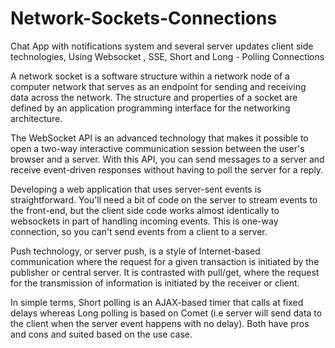 # Network-Sockets-Connections
Chat App with notifications system and several server updates client side technologies, Using Websocket , SSE, Short and Long - Polling Connections

A network socket is a software structure within a network node of a computer network that serves as an endpoint for sending and receiving data across the network.
The structure and properties of a socket are defined by an application programming interface for the networking architecture.

The WebSocket API is an advanced technology that makes it possible to open a two-way interactive communication session between the user's browser and a server.
With this API, you can send messages to a server and receive event-driven responses without having to poll the server for a reply.

Developing a web application that uses server-sent events is straightforward. You'll need a bit of code on the server to stream events to the front-end, but the client side code works almost identically to websockets in part of handling incoming events. This is one-way connection, so you can't send events from a client to a server.

Push technology, or server push, is a style of Internet-based communication where the request for a given transaction is initiated by the publisher or central server. It is contrasted with pull/get, where the request for the transmission of information is initiated by the receiver or client.

In simple terms, Short polling is an AJAX-based timer that calls at fixed delays whereas Long polling is based on Comet (i.e server will send data to the client when the server event happens with no delay). Both have pros and cons and suited based on the use case.
